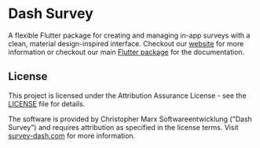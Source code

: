 # Dash Survey

A flexible Flutter package for creating and managing in-app surveys with a clean, material design-inspired interface.
Checkout our [website](https://dash-survey.com) for more information or checkout our main [Flutter package](https://github.com/ChrisMarxDev/dash-survey/tree/main/dash_survey) for the documentation.

## License

This project is licensed under the Attribution Assurance License - see the [LICENSE](LICENSE) file for details.

The software is provided by Christopher Marx Softwareentwicklung ("Dash Survey") and requires attribution as specified in the license terms. Visit [survey-dash.com](https://survey-dash.com) for more information.
